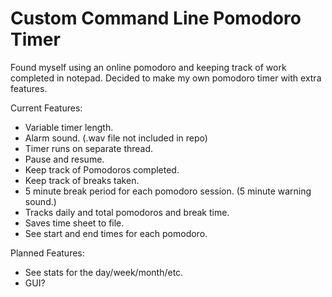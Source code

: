 Custom Command Line Pomodoro Timer
==================================
Found myself using an online pomodoro and keeping
track of work completed in notepad. Decided to make
my own pomodoro timer with extra features.

Current Features:
- Variable timer length.
- Alarm sound. (.wav file not included in repo)
- Timer runs on separate thread. 
- Pause and resume.
- Keep track of Pomodoros completed.
- Keep track of breaks taken.
- 5 minute break period for each pomodoro session. (5 minute warning sound.)
- Tracks daily and total pomodoros and break time.
- Saves time sheet to file.
- See start and end times for each pomodoro.

Planned Features:
- See stats for the day/week/month/etc.
- GUI?
